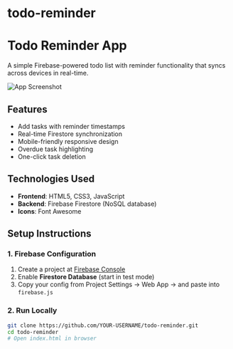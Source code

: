 # todo-reminder
# Todo Reminder App 

A simple Firebase-powered todo list with reminder functionality that syncs across devices in real-time.

![App Screenshot](https://i.imgur.com/JR5hZOl.png)

## Features 
- Add tasks with reminder timestamps
- Real-time Firestore synchronization
- Mobile-friendly responsive design
- Overdue task highlighting
- One-click task deletion

## Technologies Used 
- **Frontend**: HTML5, CSS3, JavaScript
- **Backend**: Firebase Firestore (NoSQL database)
- **Icons**: Font Awesome

## Setup Instructions 

### 1. Firebase Configuration
1. Create a project at [Firebase Console](https://console.firebase.google.com/)
2. Enable **Firestore Database** (start in test mode)
3. Copy your config from Project Settings → Web App → and paste into `firebase.js`

### 2. Run Locally
```bash
git clone https://github.com/YOUR-USERNAME/todo-reminder.git
cd todo-reminder
# Open index.html in browser
